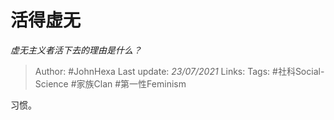 # 活得虚无
*虚无主义者活下去的理由是什么？*

> Author: #JohnHexa
Last update: *23/07/2021* 
Links:
Tags:  #社科Social-Science #家族Clan #第一性Feminism



习惯。



